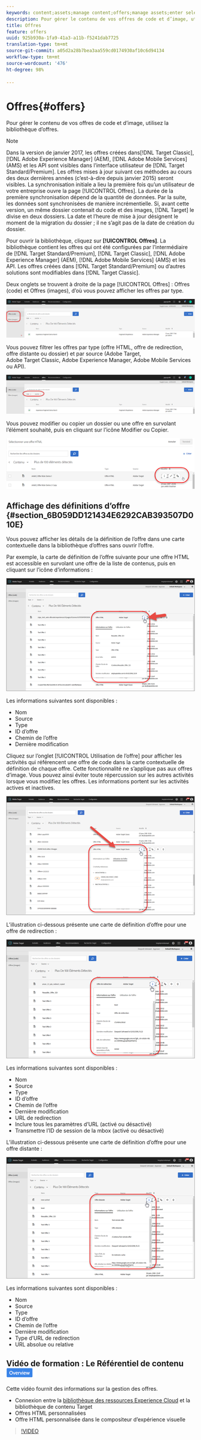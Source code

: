 ```yaml
---
keywords: content;assets;manage content;offers;manage assets;enter selection mode;selection mode
description: Pour gérer le contenu de vos offres de code et d’image, utilisez la bibliothèque d’offres.
title: Offres
feature: offers
uuid: 925b930a-1fa9-41a3-a11b-f5241dab7725
translation-type: tm+mt
source-git-commit: a05d2a28b7bea3aa559cd0174930af10c6d94134
workflow-type: tm+mt
source-wordcount: '476'
ht-degree: 98%

---
```



# Offres{#offers}

Pour gérer le contenu de vos offres de code et d’image, utilisez la bibliothèque d’offres.

>[!NOTE]
>
>Dans la version de janvier 2017, les offres créées dans[!DNL Target Classic], [!DNL Adobe Experience Manager] (AEM), [!DNL Adobe Mobile Services] (AMS) et les API sont visibles dans l’interface utilisateur de [!DNL Target Standard/Premium]. Les offres mises à jour suivant ces méthodes au cours des deux dernières années (c’est-à-dire depuis janvier 2015) seront visibles. La synchronisation initiale a lieu la première fois qu’un utilisateur de votre entreprise ouvre la page [!UICONTROL Offres]. La durée de la première synchronisation dépend de la quantité de données. Par la suite, les données sont synchronisées de manière incrémentielle. Si, avant cette version, un même dossier contenait du code et des images, [!DNL Target] le divise en deux dossiers. La date et l’heure de mise à jour désignent le moment de la migration du dossier ; il ne s’agit pas de la date de création du dossier.

Pour ouvrir la bibliothèque, cliquez sur **[!UICONTROL Offres]**. La bibliothèque contient les offres qui ont été configurées par l’intermédiaire de [!DNL Target Standard/Premium], [!DNL Target Classic], [!DNL Adobe Experience Manager] (AEM), [!DNL Adobe Mobile Services] (AMS) et les API. Les offres créées dans [!DNL Target Standard/Premium] ou d’autres solutions sont modifiables dans [!DNL Target Classic].

Deux onglets se trouvent à droite de la page [!UICONTROL Offres] : Offres (code) et Offres (images), d’où vous pouvez afficher les offres par type.

![](assets/offers_page.png)

Vous pouvez filtrer les offres par type (offre HTML, offre de redirection, offre distante ou dossier) et par source (Adobe Target, Adobe Target Classic, Adobe Experience Manager, Adobe Mobile Services ou API).

![](assets/offers_filter.png)

Vous pouvez modifier ou copier un dossier ou une offre en survolant l’élément souhaité, puis en cliquant sur l’icône Modifier ou Copier.

![](assets/offer-picker-large.png)

## Affichage des définitions d’offre {#section_6B059DD121434E6292CAB393507D010E}

Vous pouvez afficher les détails de la définition de l’offre dans une carte contextuelle dans la bibliothèque d’offres sans ouvrir l’offre.

Par exemple, la carte de définition de l’offre suivante pour une offre HTML est accessible en survolant une offre de la liste de contenus, puis en cliquant sur l’icône d’informations :

![](assets/offer-card-html.png)

Les informations suivantes sont disponibles :

* Nom
* Source
* Type
* ID d’offre
* Chemin de l’offre
* Dernière modification

Cliquez sur l’onglet [!UICONTROL Utilisation de l’offre] pour afficher les activités qui référencent une offre de code dans la carte contextuelle de définition de chaque offre. Cette fonctionnalité ne s’applique pas aux offres d’image. Vous pouvez ainsi éviter toute répercussion sur les autres activités lorsque vous modifiez les offres. Les informations portent sur les activités actives et inactives.

![](assets/offer-card-usage.png)

L’illustration ci-dessous présente une carte de définition d’offre pour une offre de redirection :

![](assets/offer-card-redirect.png)

Les informations suivantes sont disponibles :

* Nom
* Source
* Type
* ID d’offre
* Chemin de l’offre
* Dernière modification
* URL de redirection
* Inclure tous les paramètres d’URL (activé ou désactivé)
* Transmettre l’ID de session de la mbox (activé ou désactivé)

L’illustration ci-dessous présente une carte de définition d’offre pour une offre distante :

![](assets/offer-card-remote.png)

Les informations suivantes sont disponibles :

* Nom
* Source
* Type
* ID d’offre
* Chemin de l’offre
* Dernière modification
* Type d’URL de redirection
* URL absolue ou relative

## Vidéo de formation : Le Référentiel de contenu ![badge Aperçu](/help/assets/overview.png)

Cette vidéo fournit des informations sur la gestion des offres.

* Connexion entre la [bibliothèque des ressources Experience Cloud](https://experienceleague.adobe.com/docs/core-services/interface/assets/creative-cloud.html) et la bibliothèque de contenu Target
* Offres HTML personnalisées
* Offre HTML personnalisée dans le compositeur d’expérience visuelle

>[!VIDEO](https://video.tv.adobe.com/v/17387)